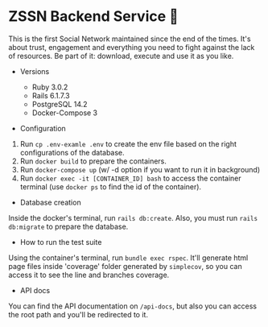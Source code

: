 # ZSSN Backend Service 🧟

This is the first Social Network maintained since the end of the times. It's about trust, engagement and everything you need to fight against the lack of resources. Be part of it: download, execute and use it as you like.

* Versions
  - Ruby 3.0.2
  - Rails 6.1.7.3
  - PostgreSQL 14.2
  - Docker-Compose 3

* Configuration

1. Run `cp .env-examle .env` to create the env file based on the right configurations of the database.
2. Run `docker build` to prepare the containers.
3. Run `docker-compose up` (w/ -d option if you want to run it in background)
4. Run `docker exec -it [CONTAINER_ID] bash` to access the container terminal (use `docker ps` to find the id of the container).

* Database creation

Inside the docker's terminal, run `rails db:create`. Also, you must run `rails db:migrate` to prepare the database.

* How to run the test suite

Using the container's terminal, run `bundle exec rspec`. It'll generate html page files inside 'coverage' folder generated by `simplecov`, so you can access it to see the line and branches coverage.

* API docs

You can find the API documentation on `/api-docs`, but also you can access the root path and you'll be redirected to it.
